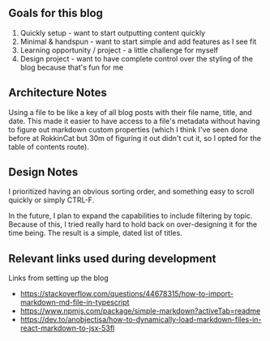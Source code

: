 ## Goals for this blog

1. Quickly setup - want to start outputting content quickly
1. Minimal & handspun - want to start simple and add features as I see fit
1. Learning opportunity / project - a little challenge for myself
1. Design project - want to have complete control over the styling of the blog because that's fun for me

## Architecture Notes

Using a file to be like a key of all blog posts with their file name, title, and date. This made it easier to have access to a file's metadata without having to figure out markdown custom properties (which I think I've seen done before at RokkinCat but 30m of figuring it out didn't cut it, so I opted for the table of contents route).

## Design Notes

I prioritized having an obvious sorting order, and something easy to scroll quickly or simply CTRL-F.

In the future, I plan to expand the capabilities to include filtering by topic. Because of this, I tried really hard to hold back on over-designing it for the time being. The result is a simple, dated list of titles.

## Relevant links used during development

Links from setting up the blog

* https://stackoverflow.com/questions/44678315/how-to-import-markdown-md-file-in-typescript
* https://www.npmjs.com/package/simple-markdown?activeTab=readme
* https://dev.to/anobjectisa/how-to-dynamically-load-markdown-files-in-react-markdown-to-jsx-53fl